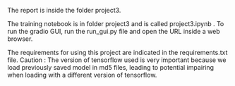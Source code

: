 The report is inside the folder project3.

The training notebook is in folder project3 and is called project3.ipynb .
To run the gradio GUI, run the run_gui.py file and open the URL inside a web browser.

The requirements for using this project are indicated in the requirements.txt file. Caution : The version of tensorflow used is very important because we load previously saved model in md5 files, leading to potential impairing when loading with a different version of tensorflow.
